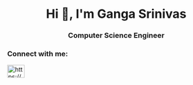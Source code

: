 <h1 align="center">Hi 👋, I'm Ganga Srinivas</h1>
<h3 align="center">Computer Science Engineer</h3>

<h3 align="left">Connect with me:</h3>
<p align="left">
<a href="https://linkedin.com/in/https://www.linkedin.com/in/ganga-srinivas-gollapalli-5927aa24b/" target="blank"><img align="center" src="https://raw.githubusercontent.com/rahuldkjain/github-profile-readme-generator/master/src/images/icons/Social/linked-in-alt.svg" alt="https://www.linkedin.com/in/ganga-srinivas-gollapalli-5927aa24b/" height="30" width="40" /></a>
</p>

